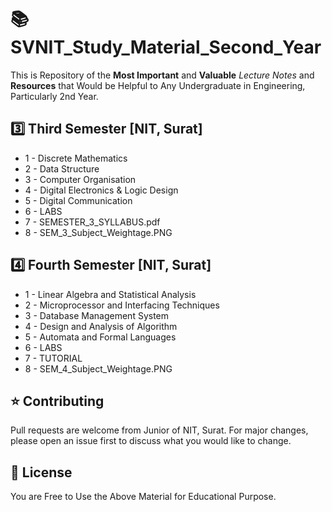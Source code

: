 # 📚 SVNIT_Study_Material_Second_Year

This is Repository of the **Most Important** and **Valuable** _Lecture Notes_ and **Resources** that Would be Helpful to Any Undergraduate in Engineering, Particularly 2nd Year.

## 3️⃣ Third Semester [NIT, Surat]

+ 1 - Discrete Mathematics
+ 2 - Data Structure
+ 3 - Computer Organisation
+ 4 - Digital Electronics & Logic Design
+ 5 - Digital Communication
+ 6 - LABS
+ 7 - SEMESTER_3_SYLLABUS.pdf
+ 8 - SEM_3_Subject_Weightage.PNG

## 4️⃣ Fourth Semester [NIT, Surat]

+ 1 - Linear Algebra and Statistical Analysis
+ 2 - Microprocessor and Interfacing Techniques
+ 3 - Database Management System
+ 4 - Design and Analysis of Algorithm
+ 5 - Automata and Formal Languages
+ 6 - LABS
+ 7 - TUTORIAL
+ 8 - SEM_4_Subject_Weightage.PNG

## ⭐ Contributing
Pull requests are welcome from Junior of NIT, Surat.
For major changes, please open an issue first to discuss what you would like to change.

## 🥺 License

You are Free to Use the Above Material for Educational Purpose.
